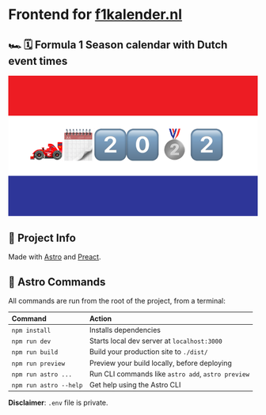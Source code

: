 # Frontend for [f1kalender.nl](https://f1kalender.nl)

## 🏎 🗓 Formula 1 Season calendar with Dutch event times

![basics](public/images/f1-kalender-seo-image.png)

## 🚀 Project Info

Made with [Astro](https://github.com/withastro/astro) and [Preact](https://github.com/preactjs/preact).

## 🧞 Astro Commands

All commands are run from the root of the project, from a terminal:

| Command                | Action                                             |
| :--------------------- | :------------------------------------------------- |
| `npm install`          | Installs dependencies                              |
| `npm run dev`          | Starts local dev server at `localhost:3000`        |
| `npm run build`        | Build your production site to `./dist/`            |
| `npm run preview`      | Preview your build locally, before deploying       |
| `npm run astro ...`    | Run CLI commands like `astro add`, `astro preview` |
| `npm run astro --help` | Get help using the Astro CLI                       |

**Disclaimer**: `.env` file is private.
